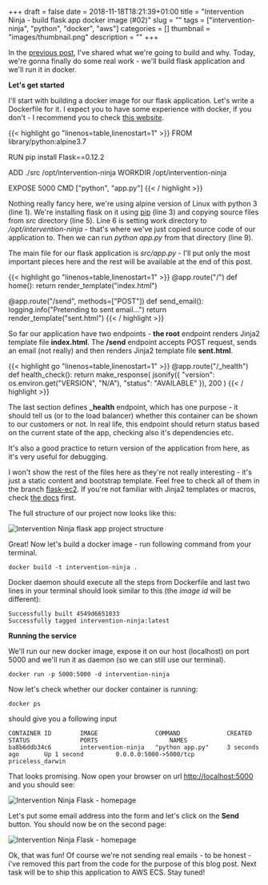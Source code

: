 +++
draft = false
date = 2018-11-18T18:21:39+01:00
title = "Intervention Ninja - build flask app docker image (#02)"
slug = ""
tags = ["intervention-ninja", "python", "docker", "aws"]
categories = []
thumbnail = "images/thumbnail.png"
description = ""
+++

In the [previous post](posts/002-intervention-ninja-flask-app-running-on-aws-ecs), I've shared what we're going to build and why.
Today, we're gonna finally do some real work - we'll build flask application and we'll run it in docker. 

**Let's get started**

I'll start with building a docker image for our flask application. Let's write a Dockerfile for it. I expect you to have some experience with docker, if you don't - I recommend you to check <a href="https://docker-curriculum.com/" target="_blank">this website</a>.

{{< highlight go "linenos=table,linenostart=1" >}}
FROM library/python:alpine3.7

RUN pip install Flask==0.12.2

ADD ./src /opt/intervention-ninja
WORKDIR /opt/intervention-ninja

EXPOSE 5000
CMD ["python", "app.py"]
{{< / highlight >}}

Nothing really fancy here, we're using alpine version of Linux with python 3 (line 1). 
We're installing flask on it using <a href="https://pypi.org/project/pip/" target="_blank">pip</a> (line 3) 
and copying source files from *src* directory (line 5).
Line 6 is setting work directory to */opt/intervention-ninja* - that's where we've just copied source code of our application to.
Then we can run *python app.py* from that directory (line 9).

The main file for our flask application is *src/app.py* - I'll put only the most important pieces here and the rest will be available at the end of this post.

{{< highlight go "linenos=table,linenostart=1" >}}
@app.route("/")
def home():
    return render_template("index.html")

@app.route("/send", methods=["POST"])
def send_email():
    logging.info("Pretending to sent email...")
    return render_template("sent.html")
{{< / highlight >}}

So far our application have two endpoints - **the root** endpoint renders Jinja2 template file **index.html**.
The **/send** endpoint accepts POST request, sends an email (not really) and then renders Jinja2 template file **sent.html**. 

{{< highlight go "linenos=table,linenostart=1" >}}
@app.route("/_health")
def health_check():
    return make_response(
        jsonify({
            "version": os.environ.get("VERSION", "N/A"),
            "status": "AVAILABLE"
        }),
        200
    )
{{< / highlight >}}

The last section defines **_health** endpoint, which has one purpose - it should tell us 
(or to the load balancer) whether this container can be shown to our customers or not.
In real life, this endpoint should return status based on the current state of the app, checking also it's 
dependencies etc.

It's also a good practice to return version of the application from here, as it's very useful for debugging. 

I won't show the rest of the files here as they're not really interesting - it's just a static content and bootstrap template. 
Feel free to check all of them in the branch <a href="https://github.com/pkrayzel/intervention.ninja/tree/flask-ec2" target="_blank">flask-ec2</a>. 
If you're not familiar with Jinja2 templates or macros, check <a href="http://jinja.pocoo.org/docs/2.10/" target="_blank">the docs</a> first. 
  
The full structure of our project now looks like this:

![Intervention Ninja flask app project structure](images/in_flask_structure.png)

Great! Now let's build a docker image - run following command from your terminal.

```
docker build -t intervention-ninja .
```

Docker daemon should execute all the steps from Dockerfile and last two lines in your terminal 
should look similar to this (the *image id* will be different):

```
Successfully built 4549d6651033
Successfully tagged intervention-ninja:latest
```

**Running the service**

We'll run our new docker image, expose it on our host (localhost) on port 5000 and we'll run it as daemon (so we can still use our terminal).

```
docker run -p 5000:5000 -d intervention-ninja
```

Now let's check whether our docker container is running:

```
docker ps
```

should give you a following input

``` 
CONTAINER ID        IMAGE                COMMAND             CREATED             STATUS              PORTS                    NAMES
ba8b6ddb34c6        intervention-ninja   "python app.py"     3 seconds ago       Up 1 second         0.0.0.0:5000->5000/tcp   priceless_darwin
```

That looks promising. Now open your browser on url <a href="http://localhost:5000" target="_blank">http://localhost:5000</a> and you should see:

![Intervention Ninja Flask - homepage](images/in_flask_index.png)

Let's put some email address into the form and let's click on the **Send** button. You should now be on the second page:

![Intervention Ninja Flask - homepage](images/in_flask_send.png)

Ok, that was fun! Of course we're not sending real emails - to be honest - i've removed this part from the code for the purpose of this blog post.
Next task will be to ship this application to AWS ECS. Stay tuned!
